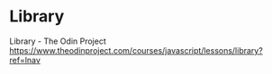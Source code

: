 # Library
Library - The Odin Project https://www.theodinproject.com/courses/javascript/lessons/library?ref=lnav
